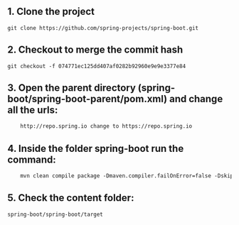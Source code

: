  ## 1. Clone the project 
    git clone https://github.com/spring-projects/spring-boot.git

## 2. Checkout to merge the commit hash
    git checkout -f 074771ec125dd407af0282b92960e9e9e3377e84

## 3. Open the parent directory (spring-boot/spring-boot-parent/pom.xml) and change all the urls:
```xml
    http://repo.spring.io change to https://repo.spring.io
```

## 4. Inside the folder spring-boot run the command:
```xml
    mvn clean compile package -Dmaven.compiler.failOnError=false -DskipTests jar:test-jar
```

## 5. Check the content folder: 
    spring-boot/spring-boot/target
